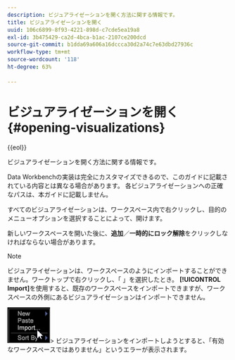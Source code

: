 ```yaml
---
description: ビジュアライゼーションを開く方法に関する情報です。
title: ビジュアライゼーションを開く
uuid: 106c6899-8f93-4221-898d-c7cde5ea19a8
exl-id: 3b475429-ca2d-4bca-b1ac-2107ce200dcd
source-git-commit: b1dda69a606a16dccca30d2a74c7e63dbd27936c
workflow-type: tm+mt
source-wordcount: '118'
ht-degree: 63%

---
```


# ビジュアライゼーションを開く{#opening-visualizations}

{{eol}}

ビジュアライゼーションを開く方法に関する情報です。

Data Workbenchの実装は完全にカスタマイズできるので、このガイドに記載されている内容とは異なる場合があります。 各ビジュアライゼーションへの正確なパスは、本ガイドに記載しません。

すべてのビジュアライゼーションは、ワークスペース内で右クリックし、目的のメニューオプションを選択することによって、開けます。

新しいワークスペースを開いた後に、**追加**／**一時的にロック解除**&#x200B;をクリックしなければならない場合があります。

>[!NOTE]
>
>ビジュアライゼーションは、ワークスペースのようにインポートすることができません。ワークトップで右クリックし、「 」を選択したとき。 **[!UICONTROL Import]**&#x200B;を使用すると、既存のワークスペースをインポートできますが、ワークスペースの外側にあるビジュアライゼーションはインポートできません。
>
>![](assets/import_workspace.png)>
>ビジュアライゼーションをインポートしようとすると、「有効なワークスペースではありません」というエラーが表示されます。
